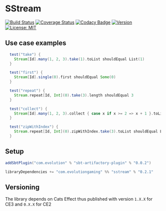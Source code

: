 # SStream
[![Build Status](https://github.com/evolution-gaming/sstream/workflows/CI/badge.svg)](https://github.com/evolution-gaming/sstream/actions?query=workflow%3ACI)
[![Coverage Status](https://coveralls.io/repos/evolution-gaming/sstream/badge.svg)](https://coveralls.io/r/evolution-gaming/sstream)
[![Codacy Badge](https://app.codacy.com/project/badge/Grade/6ceee024f5c94cfa814e95675c77f2a9)](https://app.codacy.com/gh/evolution-gaming/sstream/dashboard?utm_source=gh&utm_medium=referral&utm_content=&utm_campaign=Badge_grade)
[![Version](https://img.shields.io/badge/version-click-blue)](https://evolution.jfrog.io/artifactory/api/search/latestVersion?g=com.evolutiongaming&a=sstream_2.13&repos=public)
[![License: MIT](https://img.shields.io/badge/License-MIT-yellowgreen.svg)](https://opensource.org/licenses/MIT)

## Use case examples

```scala
  test("take") {
    Stream[Id].many(1, 2, 3).take(1).toList shouldEqual List(1)
  }

  test("first") {
    Stream[Id].single(0).first shouldEqual Some(0)
  }

  test("repeat") {
    Stream.repeat[Id, Int](0).take(3).length shouldEqual 3
  }

  test("collect") {
    Stream[Id].many(1, 2, 3).collect { case x if x >= 2 => x + 1 }.toList shouldEqual List(3, 4)
  }

  test("zipWithIndex") {
    Stream.repeat[Id, Int](0).zipWithIndex.take(3).toList shouldEqual List((0, 0), (0, 1), (0, 2))
  }
```

## Setup

```scala
addSbtPlugin("com.evolution" % "sbt-artifactory-plugin" % "0.0.2")

libraryDependencies += "com.evolutiongaming" %% "sstream" % "0.2.1"
```

## Versioning

The library depends on Cats Effect thus published with version `1.X.X` for CE3 and `0.X.X` for CE2
